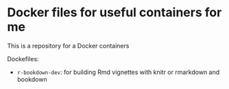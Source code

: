 # Docker files for useful containers for me
This is a repository for a Docker containers

Dockefiles:  
  - `r-bookdown-dev`: for building Rmd vignettes with knitr or rmarkdown and bookdown  
